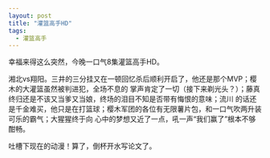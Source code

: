```yaml
---
layout: post
title: "灌篮高手HD"
tags: 
  - 灌篮高手
---
```



幸福来得这么突然，今晚一口气8集灌篮高手HD。

湘北vs翔阳。三井的三分挂又在一顿回忆杀后顺利开启了，他还是那个MVP；樱木的大灌篮虽然被判进犯，全场不息的
掌声肯定了一切（接下来剃光头？）；藤真终归还是不该又当爹又当娘，终场的泪目不知是否带有悔恨的意味；流川
的话还是千金难买，他只是在打篮球；樱木军团的各位有无限薯片包，和一口气吹两升装可乐的霸气；大猩猩终于向
心中的梦想又近了一点，吼一声“我们赢了”根本不够酣畅。

吐槽下现在的动漫！算了，倒杯开水写论文了。

